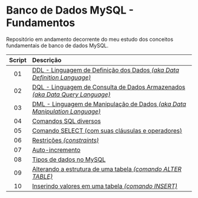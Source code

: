 # Banco de Dados MySQL - Fundamentos
 
Repositório em andamento decorrente do meu estudo dos conceitos fundamentais de banco de dados MySQL. 


Script | Descrição 
:---: | :---
01 | [DDL - Linguagem de Definição dos Dados *(aka Data Definition Language)*](https://github.com/michelelozada/Banco-de-Dados-MySQL-Fundamentos/blob/main/01-Comandos-DDL.sql)
02 | [DQL - Linguagem de Consulta de Dados Armazenados *(aka Data Query Language)*](https://github.com/michelelozada/Banco-de-Dados-MySQL-Fundamentos/blob/main/02-Comandos-DQL.sql)
03 | [DML - Linguagem de Manipulação de Dados *(aka Data Manipulation Language)*](https://github.com/michelelozada/Banco-de-Dados-MySQL-Fundamentos/blob/main/03-Comandos-DML.sql)
04 | [Comandos SQL diversos](https://github.com/michelelozada/Banco-de-Dados-MySQL-Fundamentos/blob/main/04-Comandos-SQL-Diversos.sql)
05 | [Comando SELECT (com suas cláusulas e operadores)](https://github.com/michelelozada/Banco-de-Dados-MySQL-Fundamentos/blob/main/05-Comando-SELECT.sql)
06 | [Restrições *(constraints)*](https://github.com/michelelozada/Banco-de-Dados-MySQL-Fundamentos/blob/main/06-Restricoes.md)
07 | [Auto-incremento](https://github.com/michelelozada/Banco-de-Dados-MySQL-Fundamentos/blob/main/07-Auto-incremento.md)
08 | [Tipos de dados no MySQL](https://github.com/michelelozada/Banco-de-Dados-MySQL-Fundamentos/blob/main/08-Tipos-de-dados.md)
09 | [Alterando a estrutura de uma tabela *(comando ALTER TABLE)*](https://github.com/michelelozada/Banco-de-Dados-MySQL-Fundamentos/blob/main/09-Alterando-estrutura-tabela.md)
10 | [Inserindo valores em uma tabela *(comando INSERT)*](https://github.com/michelelozada/Banco-de-Dados-MySQL-Fundamentos/blob/main/10-Inserindo-valores-tabela.md)